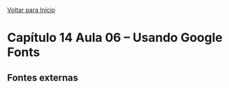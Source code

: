 [Voltar para Início](https://github.com/vinis-moraes/curso-html-css)
# Capítulo 14 Aula 06 – Usando Google Fonts
## Fontes externas
